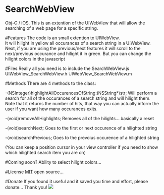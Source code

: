 # SearchWebView
Obj-C / iOS.  This is an extention of the UIWebView that will allow the searching of a web page for a specific string.

#Features
The code is an small extention to UIWebView.  
It will hilight in yellow all occurances of a search string in a UIWebView.
Next, if you are using the previous/next features it will scroll to the next/previous occurance and hilight it in green.
But you can change the hilight colors in the javascript

#Files
Really all you need is to include the 
SearchWebView.js
UIWebView_SearchWebView.h
UIWebView_SearchWebView.m

#Methods
There are 4 methods to the class:

-(NSInteger)highlightAllOccurencesOfString:(NSString*)str;
Will perform a search for all of the occurances of a search string and will hilight them.
Note that it returns the number of hits, that way you can actually inform the user if you want how many occurances exits.

-(void)removeAllHighlights;
Removes all of the hilights....basically a reset

-(void)searchNext;
Goes to the first or next occurence of a hilighted string

-(void)searchPrevious;
Goes to the prevoius occurence of a hilighted string

(You can keep a position cursor in your view controller if you need to show which hilighted search item you are on)

#Coming soon?
Ability to select hilight colors...

#License
[MIT](http://choosealicense.com/licenses/mit/) open source... 

#Donate
If you found it useful and it saved you time and effort, please donate...  Thank you!
[![](https://www.paypalobjects.com/en_US/i/btn/btn_donateCC_LG.gif)](https://www.paypal.me/SStahurski)
